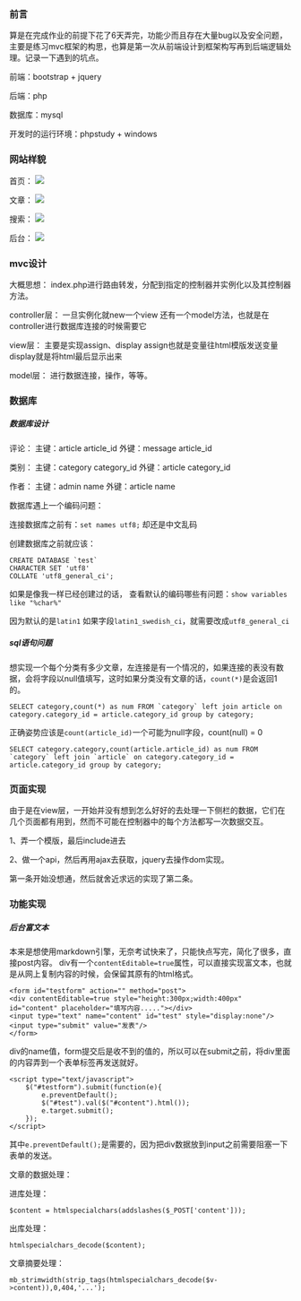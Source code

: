 ### 前言
算是在完成作业的前提下花了6天弄完，功能少而且存在大量bug以及安全问题，主要是练习mvc框架的构思，也算是第一次从前端设计到框架构写再到后端逻辑处理。记录一下遇到的坑点。

前端：bootstrap + jquery

后端：php

数据库：mysql

开发时的运行环境：phpstudy + windows

### 网站样貌
首页：
![](./img/index.png)

文章：
![](./img/article.png)

搜索：
![](./img/search1.png)

后台：
![](./img/admin.png)

### mvc设计
大概思想：
index.php进行路由转发，分配到指定的控制器并实例化以及其控制器方法。

controller层：
一旦实例化就new一个view
还有一个model方法，也就是在controller进行数据库连接的时候需要它


view层：
主要是实现assign、display
assign也就是变量往html模版发送变量
display就是将html最后显示出来

model层：
进行数据连接，操作，等等。


### 数据库
##### 数据库设计
评论：
主键：article article_id
外键：message article_id

类别：
主键：category category_id
外键：article category_id

作者：
主键：admin name
外键：article name

数据库遇上一个编码问题：

连接数据库之前有：`set names utf8;`
却还是中文乱码

创建数据库之前就应该：

```
CREATE DATABASE `test`
CHARACTER SET 'utf8'
COLLATE 'utf8_general_ci';
```

如果是像我一样已经创建过的话，
查看默认的编码哪些有问题：`show variables like "%char%"`

因为默认的是`latin1`
如果字段`latin1_swedish_ci`，就需要改成`utf8_general_ci`

##### sql语句问题
想实现一个每个分类有多少文章，左连接是有一个情况的，如果连接的表没有数据，会将字段以null值填写，这时如果分类没有文章的话，`count(*)`是会返回1的。

```
SELECT category,count(*) as num FROM `category` left join article on category.category_id = article.category_id group by category;
```
正确姿势应该是`count(article_id)`一个可能为null字段，count(null) = 0

```
SELECT category.category,count(article.article_id) as num FROM `category` left join `article` on category.category_id = article.category_id group by category;
```

### 页面实现
由于是在view层，一开始并没有想到怎么好好的去处理一下侧栏的数据，它们在几个页面都有用到，然而不可能在控制器中的每个方法都写一次数据交互。

1、弄一个模版，最后include进去

2、做一个api，然后再用ajax去获取，jquery去操作dom实现。

第一条开始没想通，然后就舍近求远的实现了第二条。

### 功能实现
##### 后台富文本
本来是想使用markdown引擎，无奈考试快来了，只能快点写完，简化了很多，直接post内容。
div有一个`contentEditable=true`属性，可以直接实现富文本，也就是从网上复制内容的时候，会保留其原有的html格式。

```
<form id="testform" action="" method="post">
<div contentEditable=true style="height:300px;width:400px" id="content" placeholder="填写内容....."></div>
<input type="text" name="content" id="test" style="display:none"/>
<input type="submit" value="发表"/>
</form>
```

div的name值，form提交后是收不到的值的，所以可以在submit之前，将div里面的内容弄到一个表单标签再发送就好。

```
<script type="text/javascript">
	$("#testform").submit(function(e){
		e.preventDefault();
		$("#test").val($("#content").html());
		e.target.submit();
	});
</script>
```
其中`e.preventDefault();`是需要的，因为把div数据放到input之前需要阻塞一下表单的发送。

文章的数据处理：

进库处理：

```
$content = htmlspecialchars(addslashes($_POST['content']));
```
出库处理：

```
htmlspecialchars_decode($content);
```
文章摘要处理：

```
mb_strimwidth(strip_tags(htmlspecialchars_decode($v->content)),0,404,'...');
```